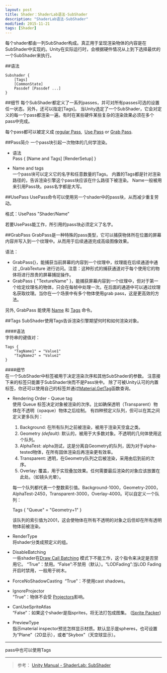 ```yaml
---
layout: post
title: Shader：ShaderLab语法-SubShader
description: "ShaderLab语法-SubShader"
modified: 2015-11-21
tags: [Shader]
---
```


每个shader都由一列SubShader构成。真正用于呈现渲染物体的内容是在SubShader中实现的。Unity在实际运行时，会根据硬件情况从上到下选择最优的一个SubShader来执行。

##语法

    Subshader { 
        [Tags] 
        [CommonState] 
        Passdef [Passdef ...] 
    }

##细节
每个SubShader都定义了一系列passes，并可对所有passes可选的设置任一状态。另外，还可以指定[Tags]。
当Unity选定了一个SubShader，它会对定义的每一个pass都渲染一遍。有时在某些硬件某些复杂的渲染效果必须在多个pass中完成。

每个pass都可以被定义成 [regular Pass](http://docs.unity3d.com/Manual/SL-Pass.html),  [Use Pass](http://docs.unity3d.com/Manual/SL-UsePass.html) or [Grab Pass](http://docs.unity3d.com/Manual/SL-GrabPass.html).


##Pass简介
一个pass块引起一次物体的几何学渲染。

- 语法        
    Pass { [Name and Tags] [RenderSetup] }
    
- Name and tags      
一个pass块可以定义它的名字和任意数量的Tags。
内置的Tags都是针对渲染路径的，告诉渲染引擎这个pass块应该在什么路径下被渲染。
Name一般被用来引用Pass块。pass名字都是大写。

##UsePass
UsePass命令可以使用另一个shader中的pass块，从而减少重复劳动。

格式：UsePass "Shader/Name"

若要UsePass能工作，所引用的pass块必须定义了名字。

##GrabPass
GrabPass是一种特殊的pass类型，它可以捕获物体所在位置的屏幕内容并写入到一个纹理中。从而用于后续通道完成高级图像效果。

语法： 

- GrabPass{}，能捕获当前屏幕的内容到一个纹理中，纹理能在后续通道中通过 _GrabTexture 进行访问。注意：这种形式的捕获通道对于每个使用它的物体将进行昂贵的屏幕捕捉操作。
- GrabPass { "TextureName" }，能捕获屏幕内容到一个纹理中，但对于第一个给定纹理名的物体，只会在每帧中处理一次。在后面的通道中可以通过纹理名获取纹理。当你在一个场景中有多个物体使用grab pass，这是更高效的方法。

另外, GrabPass 能使用 [Name](http://docs.unity3d.com/Manual/SL-Name.html) 和 [Tags](http://docs.unity3d.com/Manual/SL-PassTags.html) 命令。


##Tags
SubShader使用Tags告诉渲染引擎期望何时和如何渲染对象。

####语法    
字符串的键值对：

    Tags { 
        "TagName1" = "Value1" 
        "TagName2" = "Value2" 
    }

####细节    
在一个SubShader中标签被用于决定渲染次序和其他SubShader的参数。
注意接下来的标签只能置于SubShader块而不是Pass块中。
除了可被Unity认可的内置标签，你还可以使用自己的标签并通过[Material.GetTag](http://docs.unity3d.com/ScriptReference/Material.GetTag.html)函数查询。
  
- Rendering Order - Queue tag    
    使用 Queue 标签决定对象被渲染的次序。比如确保透明（Transparent）物体在不透明（opaque）物体之后绘制。
    有四种预定义队列，但可以在其之间定义更多队列：
    
    1. Background: 在所有队列之前被渲染，被用于渲染天空盒之类。
    2. Geometry *(default)*: 默认的，被用于大多数对象。不透明的几何体使用这个队列。
    3. AlphaTest: alpha测试，这是分离自Geometry的队列，因为对于alpha-tested物体，在所有固体渲染后再渲染更有效率。
    4. Transparent: 透明，在Geometry队列之后被渲染，采用由后到前的次序。
    5. Overlay: 覆盖，用于实现叠加效果。任何需要最后渲染的对象应该放置在此处。（如镜头光晕）。 
    
    每一个队列都代表一个整数索引值。Background-1000，Geometry-2000，AlphaTest-2450，Transparent-3000，Overlay-4000。可以自定义一个队列：
    
    Tags { "Queue" = "Geometry+1" }

    该队列的索引值为2001，这会使物体在所有不透明的对象之后但却在所有透明物体前被渲染。

- RenderType    
    将shader分类成预定义的组。

- DisableBatching   
    一些shader在[Draw Call Batching](http://docs.unity3d.com/Manual/DrawCallBatching.html) 模式下不能工作，这个指令来决定是否禁用它。
    “True”：禁用。“False”:不禁用（默认）。“LODFading”:当LOD Fading开启时禁用，一般用于树木。

- ForceNoShadowCasting  
    “True”：不使用cast shadows。

- IgnoreProjector   
    “True”：物体不会受 [Projectors](http://docs.unity3d.com/Manual/class-Projector.html)影响。

- CanUseSpriteAtlas     
    “False”：如果这个shader是指sprites，将无法打包成图集。 ([Sprite Packer](http://docs.unity3d.com/Manual/SpritePacker.html))

- PreviewType   
    指示material inspector预览怎样显示材质。默认显示是spheres，也可设置为“Plane”（2D显示），或者"Skybox"（天空球显示）。

---
pass中也可以使用Tags

---
> 参考：
[Unity Manual - ShaderLab: SubShader](http://docs.unity3d.com/Manual/SL-SubShader.html)
